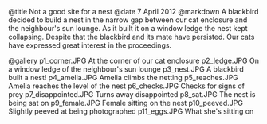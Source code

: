 @title		Not a good site for a nest
@date		7 April 2012
@markdown
A blackbird decided to build a nest in the narrow gap between our
cat enclosure and the neighbour's sun lounge.  As it built it on
a window ledge the nest kept collapsing.  Despite that the
blackbird and its mate have persisted.  Our cats have expressed
great interest in the proceedings.

@gallery
p1_corner.JPG		At the corner of our cat enclosure
p2_ledge.JPG		On a window ledge of the neighbour's sun lounge
p3_nest.JPG		A blackbird built a nest!
p4_amelia.JPG		Amelia climbs the netting
p5_reaches.JPG		Amelia reaches the level of the nest
p6_checks.JPG		Checks for signs of prey
p7_disappointed.JPG		Turns away disappointed
p8_sat.JPG		The nest is being sat on
p9_female.JPG		Female sitting on the nest
p10_peeved.JPG		Slightly peeved at being photographed
p11_eggs.JPG		What she's sitting on
